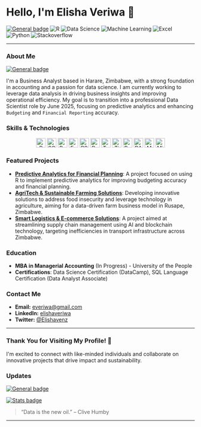 # Hello, I'm Elisha Veriwa 👋


[![General badge](https://img.shields.io/badge/DataScience-Accounting-white.svg)](https://shields.io/)
![R](https://img.shields.io/badge/R-276DC3?style=flat&logo=R&logoColor=white)
![Data Science](https://img.shields.io/badge/Data%20Science-000000?style=flat&logo=data%20science)
![Machine Learning](https://img.shields.io/badge/Machine%20Learning-FFCA28?style=flat&logo=TensorFlow&logoColor=white)
![Excel](https://img.shields.io/badge/Excel-217346?style=flat&logo=microsoft%20excel&logoColor=white)
![Python](https://img.shields.io/badge/Python-3670A0?style=flat&logo=python&logoColor=white)
![Stackoverflow](https://img.shields.io/badge/Stackoverflow-FFA500?style=flat&logo=stackoverflow&logoColor=white)

---

### About Me
[![General badge](https://img.shields.io/badge/DataScience-Accounting-white.svg)](https://shields.io/)

I'm a Business Analyst based in Harare, Zimbabwe, with a strong foundation in accounting and a passion for data science. I am currently working to leverage data analysis in driving business insights and improving operational efficiency. My goal is to transition into a professional Data Scientist role by June 2025, focusing on predictive analytics and enhancing `Budgeting` and `Financial Reporting` accuracy.

### Skills & Technologies
<div align="center">
    <img src="https://img.shields.io/badge/R-276DC3?style=flat-square&logo=R&logoColor=white" alt="R" height="25"/>
    <img src="https://img.shields.io/badge/SQL-003B57?style=flat-square&logo=mysql&logoColor=white" alt="SQL" height="25"/>
    <img src="https://img.shields.io/badge/Python-3670A0?style=flat-square&logo=python&logoColor=white" alt="Python" height="25"/>
    <img src="https://img.shields.io/badge/Excel-217346?style=flat-square&logo=microsoft-excel&logoColor=white" alt="Excel" height="25"/>
    <img src="https://img.shields.io/badge/RStudio-75AADB?style=flat-square&logo=rstudio&logoColor=white" alt="RStudio" height="25"/>
    <img src="https://img.shields.io/badge/DataCamp-2A4C68?style=flat-square&logo=datacamp&logoColor=white" alt="DataCamp" height="25"/>
    <img src="https://img.shields.io/badge/Tableau-E97627?style=flat-square&logo=tableau&logoColor=white" alt="Tableau" height="25"/>
    <img
src="https://img.shields.io/badge/Tidyverse-1A162D.svg?style=for-the-badge&logo=Tidyverse&logoColor=white", alt="Tidyverse" height="25"/>
    <img src="https://img.shields.io/badge/Power_BI-F2C811?style=flat-square&logo=power-bi&logoColor=black" alt="Power BI" height="25"/>
    <img src="https://img.shields.io/badge/DAX-4479A1?style=flat-square&logo=microsoft&logoColor=white" alt="DAX" height="25"/>
    <img src="https://img.shields.io/badge/M_Language-5E5E5E?style=flat-square&logo=power-bi&logoColor=white" alt="M Language" height="25"/>
    <img src="https://img.shields.io/badge/Microsoft_Office-D83B01?style=flat-square&logo=microsoft-office&logoColor=white" alt="Microsoft Office" height="25"/>
</div>


### Featured Projects
- **[Predictive Analytics for Financial Planning](https://github.com/yourusername/project1)**: A project focused on using R to implement predictive analytics for improving budgeting accuracy and financial planning.
- **[AgriTech & Sustainable Farming Solutions](https://github.com/yourusername/project2)**: Developing innovative solutions to address food insecurity and leverage technology in agriculture, aiming for a data-driven farm business model in Rusape, Zimbabwe.
- **[Smart Logistics & E-commerce Solutions](https://github.com/yourusername/project3)**: A project aimed at streamlining supply chain management using AI and blockchain technology, targeting inefficiencies in transport infrastructure across Zimbabwe.

### Education
- **MBA in Managerial Accounting** (In Progress) - University of the People
- **Certifications**: Data Science Certification (DataCamp), SQL Language Certification (Data Analyst Associate)

### Contact Me
- **Email:** [everiwa@gmail.com](mailto:everiwa@gmail.com)
- **LinkedIn:** [elishaveriwa](https://www.linkedin.com/in/elishaveriwa)
- **Twitter:** [@Elishavenz](https://twitter.com/Elishavenz)

---

### Thank You for Visiting My Profile! 🚀
I'm excited to connect with like-minded individuals and collaborate on innovative projects that drive impact and sustainability.

### Updates
[![General badge](https://img.shields.io/badge/Maintained%3F-yes-green.svg)](https://shields.io/)

[![Stats badge](https://github-readme-stats.vercel.app/api?username=elshav&theme=blue-green.svg)](https://shields.io/)

> “Data is the new oil.” – Clive Humby

---